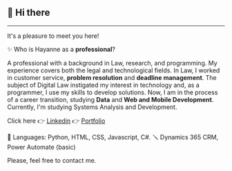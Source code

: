 ## 🖖 Hi there
-----------------------------------------------------------------------------




It's a pleasure to meet you here!




✨ Who is Hayanne as a **professional**?


A professional with a background in Law, research, and programming. My experience covers both the legal and technological fields. In Law, I worked in customer service, **problem resolution** and **deadline management**. The subject of Digital Law instigated my interest in technology and, as a programmer, I use my skills to develop solutions. Now, I am in the process of a career transition, studying **Data** and **Web and Mobile Development**. Currently, I'm studying Systems Analysis and Development.

Click here 👉 [Linkedin](https://www.linkedin.com/in/hayanne-rodrigues-carniello-cavalcante)
           👉 [Portfolio](https://www.datascienceportfol.io/hayannnecarniello)



🦄 Languages: Python, HTML, CSS, Javascript, C#.
🪛 Dynamics 365 CRM, Power Automate (basic)



Please, feel free to contact me.

